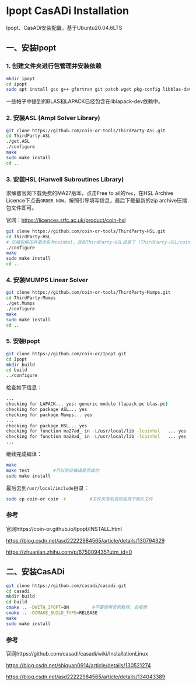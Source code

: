 # Ipopt CasADi Installation

Ipopt、CasADi安装配置，基于Ubuntu20.04.6LTS

## 一、安装Ipopt

### 1. 创建文件夹进行包管理并安装依赖

```bash
mkdir ipopt
cd ipopt
sudo apt install gcc g++ gfortran git patch wget pkg-config libblas-dev liblapack-dev libmetis-dev
```

一些帖子中提到的BLAS和LAPACK已经包含在liblapack-dev依赖中。

### 2. 安装ASL (Ampl Solver Library)

```bash
git clone https://github.com/coin-or-tools/ThirdParty-ASL.git
cd ThirdParty-ASL
./get.ASL
./configure
make
sudo make install
cd ..
```

### 3. 安装HSL (Harwell Subroutines Library)

求解器官网下载免费的MA27版本，点击Free to all的`Yes`，在HSL Archive Licence下点击`ORDER NOW`，按照引导填写信息，最后下载最新的zip archive压缩包文件即可。

官网：https://licences.stfc.ac.uk/product/coin-hsl

```bash
git clone https://github.com/coin-or-tools/ThirdParty-HSL.git
cd ThirdParty-HSL
# 压缩包解压并重命名为coinhsl，放到ThirdParty-HSL目录下 (ThirdParty-HSL/coinhsl)
./configure
make
sudo make install
cd ..
```

### 4. 安装MUMPS Linear Solver 

```bash
git clone https://github.com/coin-or-tools/ThirdParty-Mumps.git
cd ThirdParty-Mumps
./get.Mumps
./configure
make
sudo make install
cd ..
```

### 5. 安装Ipopt

```bash
git clone https://github.com/coin-or/Ipopt.git
cd Ipopt
mkdir build
cd build
../configure
```

检查如下信息：

```bash
...
checking for LAPACK... yes: generic module (lapack.pc blas.pc)
checking for package ASL... yes
checking for package Mumps... yes
...
checking for package HSL... yes
checking for function ma27ad_ in -L/usr/local/lib -lcoinhsl   ... yes
checking for function ma28ad_ in -L/usr/local/lib -lcoinhsl   ... yes
...
```

继续完成编译：

```bash
make 
make test         #可以验证编译是否成功
sudo make install
```

最后去到`/usr/local/include`目录：

```bash
sudo cp coin-or coin -r         #文件夹改名否则会找不到头文件
```

### 参考

官网https://coin-or.github.io/Ipopt/INSTALL.html

https://blog.csdn.net/asd22222984565/article/details/130794329

https://zhuanlan.zhihu.com/p/675009435?utm_id=0


## 二、安装CasADi

```bash
git clone https://github.com/casadi/casadi.git
cd casadi
mkdir build
cd build
cmake .. -DWITH_IPOPT=ON         #不要使用官网教程，会报错
cmake .. -DCMAKE_BUILD_TYPE=RELEASE
make
sudo make install
```

### 参考

官网https://github.com/casadi/casadi/wiki/InstallationLinux

https://blog.csdn.net/shiquan0914/article/details/130521274

https://blog.csdn.net/asd22222984565/article/details/134043389

